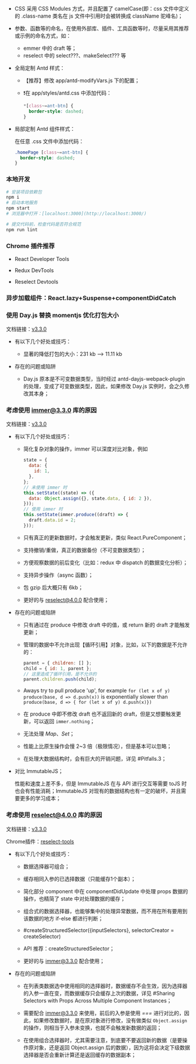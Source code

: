 * CSS 采用 CSS Modules 方式，并且配置了 camelCase(即：css 文件中定义的 .class-name 类名在 js 文件中引用时会被转换成 className 驼峰名)；

* 参数、函数等的命名，在使用外部库、插件、工具函数等时，尽量采用其推荐或示例的命名方式，如：
  * emmer 中的 draft 等；
  * reselect 中的 select???、makeSelect??? 等

* 全局定制 Antd 样式：

  * 【推荐】修改 app/antd-modifyVars.js 下的配置；

  * ❗️在 app/styles/antd.css 中添加代码：

    ```css
    *[class~=ant-btn] {
      border-style: dashed;
    }
    ```

* 局部定制 Antd 组件样式：

  在任意 .css 文件中添加代码：

  ```css
  .homePage [class~=ant-btn] {
    border-style: dashed;
  }
  ```

### 本地开发

  ```bash
  # 安装项目依赖包
  npm i
  # 启动本地服务
  npm start
  # 浏览器中打开：[localhost:3000](http://localhost:3000/)
  
  # 提交代码前，检查代码是否符合规范
  npm run lint
  ```

### Chrome 插件推荐

  * React Developer Tools

  * Redux DevTools

  * Reselect Devtools


### 异步加载组件：React.lazy+Suspense+componentDidCatch


### 使用 Day.js 替换 momentjs 优化打包大小

  文档链接：[v3.3.0](https://github.com/ant-design/antd-dayjs-webpack-plugin)

* 有以下几个好处或技巧：

  * 显著的降低打包的大小：231 kb --> 11.11 kb

* 存在的问题或陷阱

  * Day.js 原本是不可变数据类型，当时经过 antd-dayjs-webpack-plugin 的处理，变成了可变数据类型，因此，如果修改 Day.js 实例时，会之久修改其本身；


### 考虑使用 immer@3.3.0 库的原因

  文档链接：[v3.3.0](https://github.com/immerjs/immer/tree/v3.3.0)

* 有以下几个好处或技巧：

  * 简化复杂对象的操作，immer 可以深度对比对象，例如
    ```javascript
    state = {
      data: {
        id: 1,
      },
    };
    // 未使用 immer 时
    this.setState((state) => ({
      data: Object.assign({}, state.data, { id: 2 }),
    }));
    // 使用 immer 时
    this.setState(immer.produce((draft) => {
      draft.data.id = 2;
    }));
    ```

  * 只有真正的更新数据时，才会触发更新，类似 React.PureComponent；

  * 支持撤销/重做，真正的数据备份（不可变数据类型）；

  * 方便观察数据的前后变化（比如：redux 中 dispatch 的数据变化分析）；

  * 支持异步操作（async 函数）；

  * 包 gzip 后大概只有 6kb；

  * 更好的与 reselect@4.0.0 配合使用；

* 存在的问题或陷阱

  * 只有通过在 produce 中修改 draft 中的值，或 return 新的 draft 才能触发更新；

  * 管理的数据中不允许出现【循环引用】对象，比如，以下的数据是不允许的：

    ```javascript
    parent = { children: [] };
    child = { id: 1, parent };
    // 这里造成了循环引用，是不允许的
    parent.children.push(child);
    ```

  * Aways try to pull produce 'up', for example ```for (let x of y) produce(base, d => d.push(x))``` is exponentially slower than ```produce(base, d => { for (let x of y) d.push(x)})```

  * 在 produce 中即不修改 draft 也不返回新的 draft，但是又想要触发更新，可以返回 ```immer.nothing```；

  * 无法处理 *Map*、*Set*；

  * 性能上比原生操作会慢 2~3 倍（极限情况），但是基本可以忽略；

  * 在处理大数据结构时，会有巨大的开销问题，详见 #Pitfalls.3；

* 对比 ImmutableJS；

  性能和速度上差不多，但是 ImmutableJS 在与 API 进行交互等需要 toJS 时也会有性能消耗；ImmutableJS 对现有的数据结构也有一定的破坏，并且需要更多的学习成本；


### 考虑使用 reselect@4.0.0 库的原因

  文档链接：[v3.3.0](https://github.com/immerjs/immer/tree/v3.3.0)

  Chrome插件：[reselect-tools](https://github.com/skortchmark9/reselect-tools)

* 有以下几个好处或技巧：

  * 数据选择器可组合；

  * 缓存相同入参的已选择数据（只能缓存1个副本）；

  * 简化部分 component 中在 componentDidUpdate 中处理 props 数据的操作，也精简了 state 中对处理数据的缓存；

  * 组合式的数据选择器，也能够集中的处理异常数据，而不用在所有要用到该数据的地方 if-else 都进行判断；

  * #createStructuredSelector({inputSelectors}, selectorCreator = createSelector)

  * API 推荐：createStructuredSelector；

  * 更好的与 immer@3.3.0 配合使用；

* 存在的问题或陷阱

  * 在列表类数据选中使用相同的选择器时，数据缓存不会生效，因为选择器的入参一直在变，而数据缓存只会缓存上次的数据，详见 #Sharing Selectors with Props Across Multiple Component Instances；

  * 需要配合 immer@3.3.0 来使用，前后的入参是使用 *===* 进行对比的，因此，如果修改数据时，是在原对象进行修改，没有做类似 ```Object.assign``` 的操作，则相当于入参未变换，也就不会触发新数据的返回；

  * 在使用组合选择器时，尤其需要注意，到底要不要返回新的数据（是要操作原对象，还是返回 Object.assign 后的数据），因为这将会决定下级数据选择器是否会重新计算还是返回缓存的数据副本；